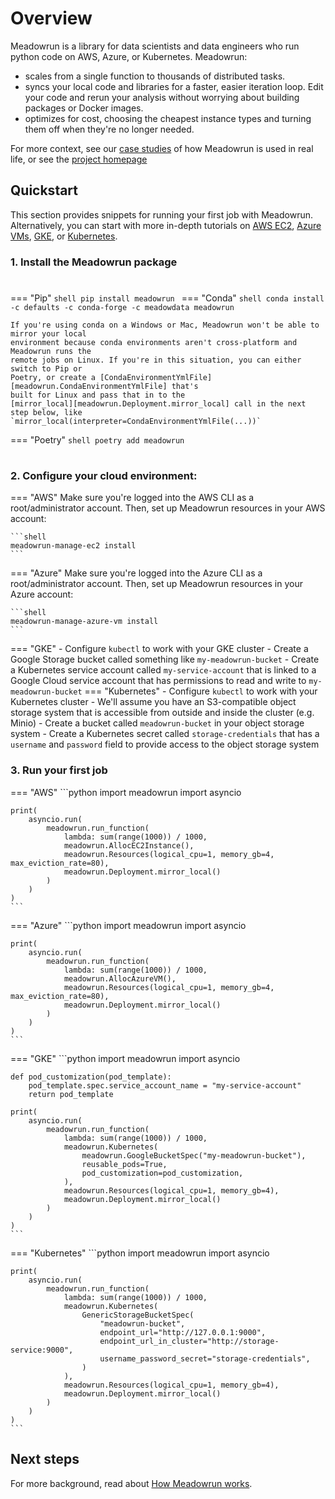 # Overview

Meadowrun is a library for data scientists and data engineers who run python code on
AWS, Azure, or Kubernetes. Meadowrun:

- scales from a single function to thousands of distributed tasks.
- syncs your local code and libraries for a faster, easier iteration loop. Edit your
  code and rerun your analysis without worrying about building packages or Docker
  images.
- optimizes for cost, choosing the cheapest instance types and turning them off when
  they're no longer needed.
  
For more context, see our [case studies](case_studies) of how Meadowrun is used in real
life, or see the [project homepage](https://meadowrun.io)

## Quickstart

This section provides snippets for running your first job with Meadowrun. Alternatively,
you can start with more in-depth tutorials on [AWS EC2](tutorial/aws_ec2), [Azure
VMs](tutorial/azure_vm), [GKE](tutorial/gke), or [Kubernetes](tutorial/kubernetes).

### 1. Install the Meadowrun package

# <!--install-start-->

=== "Pip"
    ```shell
    pip install meadowrun
    ```
=== "Conda"
    ```shell
    conda install -c defaults -c conda-forge -c meadowdata meadowrun
    ```

    If you're using conda on a Windows or Mac, Meadowrun won't be able to mirror your local
    environment because conda environments aren't cross-platform and Meadowrun runs the
    remote jobs on Linux. If you're in this situation, you can either switch to Pip or
    Poetry, or create a [CondaEnvironmentYmlFile][meadowrun.CondaEnvironmentYmlFile] that's
    built for Linux and pass that in to the
    [mirror_local][meadowrun.Deployment.mirror_local] call in the next step below, like
    `mirror_local(interpreter=CondaEnvironmentYmlFile(...))`
=== "Poetry"
    ```shell
    poetry add meadowrun
    ```

# <!--install-end-->

### 2. Configure your cloud environment:

=== "AWS"
    Make sure you're logged into the AWS CLI as a root/administrator account. Then, set up
    Meadowrun resources in your AWS account:
    
    ```shell
    meadowrun-manage-ec2 install
    ```
=== "Azure"
    Make sure you're logged into the Azure CLI as a root/administrator account. Then, set up
    Meadowrun resources in your Azure account:
    
    ```shell
    meadowrun-manage-azure-vm install
    ```
=== "GKE"
    - Configure `kubectl` to work with your GKE cluster
    - Create a Google Storage bucket called something like `my-meadowrun-bucket`
    - Create a Kubernetes service account called `my-service-account` that is linked
      to a Google Cloud service account that has permissions to read and write to
      `my-meadowrun-bucket`
=== "Kubernetes"
    - Configure `kubectl` to work with your Kubernetes cluster
    - We'll assume you have an S3-compatible object storage system that is accessible from 
      outside and inside the cluster (e.g. Minio)
    - Create a bucket called `meadowrun-bucket` in your object storage system
    - Create a Kubernetes secret called `storage-credentials` that has a `username` and
      `password` field to provide access to the object storage system 

### 3. Run your first job

=== "AWS"
    ```python
    import meadowrun
    import asyncio
    
    print(
        asyncio.run(
            meadowrun.run_function(
                lambda: sum(range(1000)) / 1000,
                meadowrun.AllocEC2Instance(),
                meadowrun.Resources(logical_cpu=1, memory_gb=4, max_eviction_rate=80),
                meadowrun.Deployment.mirror_local()
            )
        )
    )
    ```
=== "Azure"
    ```python
    import meadowrun
    import asyncio
    
    print(
        asyncio.run(
            meadowrun.run_function(
                lambda: sum(range(1000)) / 1000,
                meadowrun.AllocAzureVM(),
                meadowrun.Resources(logical_cpu=1, memory_gb=4, max_eviction_rate=80),
                meadowrun.Deployment.mirror_local()
            )
        )
    )
    ```
=== "GKE"
    ```python
    import meadowrun
    import asyncio

    def pod_customization(pod_template):
        pod_template.spec.service_account_name = "my-service-account"
        return pod_template
    
    print(
        asyncio.run(
            meadowrun.run_function(
                lambda: sum(range(1000)) / 1000,
                meadowrun.Kubernetes(
                    meadowrun.GoogleBucketSpec("my-meadowrun-bucket"),
                    reusable_pods=True,
                    pod_customization=pod_customization,
                ),
                meadowrun.Resources(logical_cpu=1, memory_gb=4),
                meadowrun.Deployment.mirror_local()
            )
        )
    )
    ```
=== "Kubernetes"
    ```python
    import meadowrun
    import asyncio

    print(
        asyncio.run(
            meadowrun.run_function(
                lambda: sum(range(1000)) / 1000,
                meadowrun.Kubernetes(
                    GenericStorageBucketSpec(
                        "meadowrun-bucket",
                        endpoint_url="http://127.0.0.1:9000",
                        endpoint_url_in_cluster="http://storage-service:9000",
                        username_password_secret="storage-credentials",
                    )
                ),
                meadowrun.Resources(logical_cpu=1, memory_gb=4),
                meadowrun.Deployment.mirror_local()
            )
        )
    )
    ```

  
## Next steps

For more background, read about [How Meadowrun works](explanation/how_it_works).
